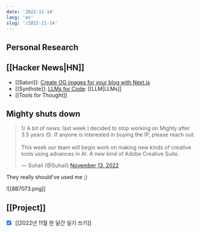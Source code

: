 ```yaml
---
date: '2022-11-14'
lang: 'en'
slug: '/2022-11-14'
---
```


## Personal Research

## [[Hacker News|HN]]

- [[Satori]]: [Create OG images for your blog with Next.js](https://scastiel.dev/create-og-images-for-your-blog-with-nextjs)
- [[Synthote]]: [LLMs for Code](https://matt-rickard.ghost.io/llms-for-code/): [[LLM|LLMs]]
- [[Tools for Thought]]

## Mighty shuts down

<blockquote class="twitter-tweet"><p lang="en" dir="ltr">1/ A bit of news: last week I decided to stop working on Mighty after 3.5 years 😓. If anyone is interested in buying the IP, please reach out.<br/><br/>This week our team will begin work on making new kinds of creative tools using advances in AI. A new kind of Adobe Creative Suite.</p>&mdash; Suhail (@Suhail) <a href="https://twitter.com/Suhail/status/1591813110230568963?ref_src=twsrc%5Etfw">November 13, 2022</a></blockquote>

They really should've used me ;)

![[8B7073.png]]

## [[Project]]

- [x] [[2022년 11월 한 달간 일기 쓰기]]

